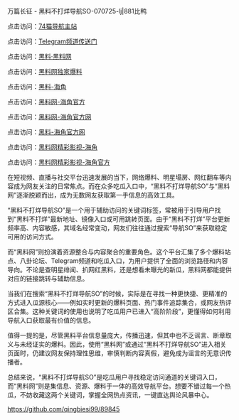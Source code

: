 万篇长征 - 黑料不打烊导航SO-070725-lj|881比鸭

点击访问：<a href="https://74mao.com/">74猫导航主站</a>

点击访问：<a href="https://74mao.com/">Telegram频道传送门</a>

点击访问：<a href="https://heiliaolvzlu3.pages.dev">黑料·黑料网</a>

点击访问：<a href="https://heiliaoyvnrda.pages.dev">黑料网独家爆料</a>

点击访问：<a href="https://fge-7ja.pages.dev/">黑料-海角</a>

点击访问：<a href="https://qfwfg.pages.dev/">黑料网-海角官方</a>

点击访问：<a href="https://gdas.pages.dev/">黑料网-海角官方网</a>

点击访问：<a href="https://gbs-3wd.pages.dev/">黑料-海角官方网</a>

点击访问：<a href="https://tyer.pages.dev/">黑料网精彩影视-海角</a>

点击访问：<a href="https://ert-6he.pages.dev/">黑料网精彩影视-海角官方</a>

在短视频、直播与社交平台迅速发展的当下，网络爆料、明星塌房、网红翻车等内容成为网友关注的日常焦点。而在众多吃瓜入口中，“黑料不打烊导航SO”与“黑料网”逐渐脱颖而出，成为无数网友获取第一手信息的高效工具。

“黑料不打烊导航SO”是一个用于辅助访问的关键词标签，常被用于引导用户找到“黑料不打烊”最新地址、镜像入口或可用跳转页面。由于“黑料不打烊”平台更新频率高、内容敏感，其域名经常变动，网友们往往通过搜索“导航SO”来获取稳定可用的访问方式。

而“黑料网”则扮演着资源整合与内容聚合的重要角色。这个平台汇集了多个爆料站点、八卦论坛、Telegram频道和吃瓜入口，为用户提供了全面的浏览路径和内容导向。不论是查明星绯闻、扒网红黑料，还是想看未曝光的新瓜，黑料网都能提供对应的链接跳转与辅助信息。

当我们在搜索“黑料不打烊导航SO”的时候，实际是在寻找一种更快捷、更精准的方式进入瓜源核心——例如实时更新的爆料页面、热门事件追踪集合，或网友热评区合集。这种关键词的使用也说明了吃瓜用户已进入“高阶阶段”，更懂得如何利用导航入口获取最有价值的信息。

值得一提的是，尽管黑料平台信息量庞大，传播迅速，但其中也不乏谣言、断章取义与未经证实的爆料。因此，使用“黑料网”或通过“黑料不打烊导航SO”进入相关页面时，仍建议网友保持理性思维，审慎判断内容真假，避免成为谣言的无意识传播者。

总结来说，“黑料不打烊导航SO”是吃瓜用户寻找稳定访问通道的关键词入口，而“黑料网”则是集信息、资源、爆料于一体的高效导航平台。想要不错过每一个热瓜，不妨收藏这两个关键词，掌握全网热点资讯，一键直达舆论风暴中心。

https://github.com/qingbiesi99/89845

